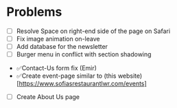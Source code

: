 # Problems
- [ ] Resolve Space on right-end side of the page on Safari
- [ ] Fix image animation on-leave
- [ ] Add database for the newsletter
- [ ] Burger menu in conflict with section shadowing
- ✅Contact-Us form fix (Emir)
- ✅Create event-page similar to (this website)[https://www.sofiasrestaurantlwr.com/events]
- [ ] Create About Us page
